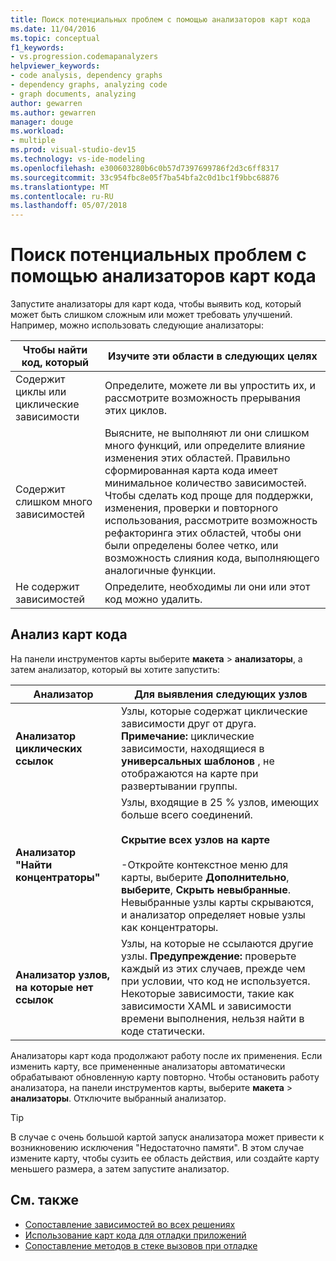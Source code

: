 ```yaml
---
title: Поиск потенциальных проблем с помощью анализаторов карт кода
ms.date: 11/04/2016
ms.topic: conceptual
f1_keywords:
- vs.progression.codemapanalyzers
helpviewer_keywords:
- code analysis, dependency graphs
- dependency graphs, analyzing code
- graph documents, analyzing
author: gewarren
ms.author: gewarren
manager: douge
ms.workload:
- multiple
ms.prod: visual-studio-dev15
ms.technology: vs-ide-modeling
ms.openlocfilehash: e300603280b6c0b57d7397699786f2d3c6ff8317
ms.sourcegitcommit: 33c954fbc8e05f7ba54bfa2c0d1bc1f9bbc68876
ms.translationtype: MT
ms.contentlocale: ru-RU
ms.lasthandoff: 05/07/2018
---
```

# <a name="find-potential-problems-using-code-map-analyzers"></a>Поиск потенциальных проблем с помощью анализаторов карт кода

Запустите анализаторы для карт кода, чтобы выявить код, который может быть слишком сложным или может требовать улучшений. Например, можно использовать следующие анализаторы:

|**Чтобы найти код, который**|**Изучите эти области в следующих целях**|
|-------------------------------|--------------------------------------------|
|Содержит циклы или циклические зависимости|Определите, можете ли вы упростить их, и рассмотрите возможность прерывания этих циклов.|
|Содержит слишком много зависимостей|Выясните, не выполняют ли они слишком много функций, или определите влияние изменения этих областей. Правильно сформированная карта кода имеет минимальное количество зависимостей. Чтобы сделать код проще для поддержки, изменения, проверки и повторного использования, рассмотрите возможность рефакторинга этих областей, чтобы они были определены более четко, или возможность слияния кода, выполняющего аналогичные функции.|
|Не содержит зависимостей|Определите, необходимы ли они или этот код можно удалить.|

## <a name="analyze-code-maps"></a>Анализ карт кода

На панели инструментов карты выберите **макета** > **анализаторы**, а затем анализатор, который вы хотите запустить:

|**Анализатор**|**Для выявления следующих узлов**|
|------------------|--------------------------------|
|**Анализатор циклических ссылок**|Узлы, которые содержат циклические зависимости друг от друга. **Примечание:** циклические зависимости, находящиеся в **универсальных шаблонов** , не отображаются на карте при развертывании группы.|
|**Анализатор "Найти концентраторы"**|Узлы, входящие в 25 % узлов, имеющих больше всего соединений.<br /><br /> **Скрытие всех узлов на карте**<br /><br /> -Откройте контекстное меню для карты, выберите **Дополнительно**, **выберите**, **Скрыть невыбранные**.<br />     Невыбранные узлы карты скрываются, и анализатор определяет новые узлы как концентраторы.|
|**Анализатор узлов, на которые нет ссылок**|Узлы, на которые не ссылаются другие узлы. **Предупреждение:** проверьте каждый из этих случаев, прежде чем при условии, что код не используется. Некоторые зависимости, такие как зависимости XAML и зависимости времени выполнения, нельзя найти в коде статически.|

Анализаторы карт кода продолжают работу после их применения. Если изменить карту, все примененные анализаторы автоматически обрабатывают обновленную карту повторно. Чтобы остановить работу анализатора, на панели инструментов карты, выберите **макета** > **анализаторы**. Отключите выбранный анализатор.

> [!TIP]
> В случае с очень большой картой запуск анализатора может привести к возникновению исключения "Недостаточно памяти". В этом случае измените карту, чтобы сузить ее область действия, или создайте карту меньшего размера, а затем запустите анализатор.

## <a name="see-also"></a>См. также

- [Сопоставление зависимостей во всех решениях](../modeling/map-dependencies-across-your-solutions.md)
- [Использование карт кода для отладки приложений](../modeling/use-code-maps-to-debug-your-applications.md)
- [Сопоставление методов в стеке вызовов при отладке](../debugger/map-methods-on-the-call-stack-while-debugging-in-visual-studio.md)
